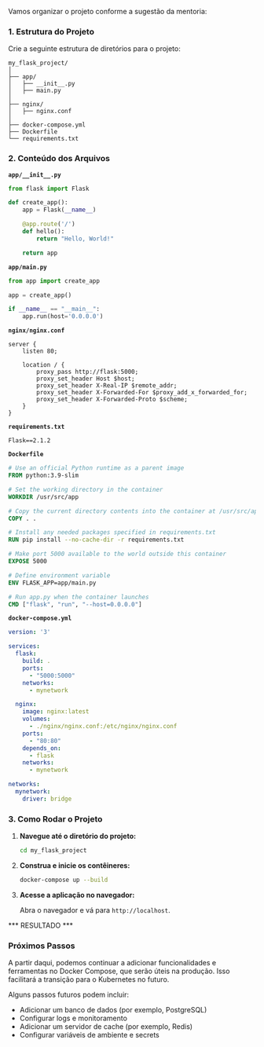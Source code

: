 Vamos organizar o projeto conforme a sugestão da mentoria:

### 1. Estrutura do Projeto

Crie a seguinte estrutura de diretórios para o projeto:

```
my_flask_project/
│
├── app/
│   ├── __init__.py
│   ├── main.py
│
├── nginx/
│   ├── nginx.conf
│
├── docker-compose.yml
├── Dockerfile
└── requirements.txt
```

### 2. Conteúdo dos Arquivos

**`app/__init__.py`**

```python
from flask import Flask

def create_app():
    app = Flask(__name__)

    @app.route('/')
    def hello():
        return "Hello, World!"

    return app
```

**`app/main.py`**

```python
from app import create_app

app = create_app()

if __name__ == "__main__":
    app.run(host='0.0.0.0')
```

**`nginx/nginx.conf`**

```nginx
server {
    listen 80;

    location / {
        proxy_pass http://flask:5000;
        proxy_set_header Host $host;
        proxy_set_header X-Real-IP $remote_addr;
        proxy_set_header X-Forwarded-For $proxy_add_x_forwarded_for;
        proxy_set_header X-Forwarded-Proto $scheme;
    }
}
```

**`requirements.txt`**

```
Flask==2.1.2
```

**`Dockerfile`**

```Dockerfile
# Use an official Python runtime as a parent image
FROM python:3.9-slim

# Set the working directory in the container
WORKDIR /usr/src/app

# Copy the current directory contents into the container at /usr/src/app
COPY . .

# Install any needed packages specified in requirements.txt
RUN pip install --no-cache-dir -r requirements.txt

# Make port 5000 available to the world outside this container
EXPOSE 5000

# Define environment variable
ENV FLASK_APP=app/main.py

# Run app.py when the container launches
CMD ["flask", "run", "--host=0.0.0.0"]
```

**`docker-compose.yml`**

```yaml
version: '3'

services:
  flask:
    build: .
    ports:
      - "5000:5000"
    networks:
      - mynetwork

  nginx:
    image: nginx:latest
    volumes:
      - ./nginx/nginx.conf:/etc/nginx/nginx.conf
    ports:
      - "80:80"
    depends_on:
      - flask
    networks:
      - mynetwork

networks:
  mynetwork:
    driver: bridge
```

### 3. Como Rodar o Projeto

1. **Navegue até o diretório do projeto:**

    ```sh
    cd my_flask_project
    ```

2. **Construa e inicie os contêineres:**

    ```sh
    docker-compose up --build
    ```

3. **Acesse a aplicação no navegador:**

    Abra o navegador e vá para `http://localhost`.

*** RESULTADO ***
![<alt-text>](hello-nginx-server.png)

### Próximos Passos

A partir daqui, podemos continuar a adicionar funcionalidades e ferramentas no Docker Compose, que serão úteis na produção. Isso facilitará a transição para o Kubernetes no futuro.

Alguns passos futuros podem incluir:
- Adicionar um banco de dados (por exemplo, PostgreSQL)
- Configurar logs e monitoramento
- Adicionar um servidor de cache (por exemplo, Redis)
- Configurar variáveis de ambiente e secrets


